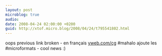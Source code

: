 ```yaml
---
layout: post
microblog: true
audio: 
date: 2008-04-24 02:00:00 +0200
guid: http://xtof.micro.blog/2008/04/24/t795541802.html
---
```

oops previous link broken - en français [yweb.com/cg](http://yweb.com/cg) #mahalo ajoute les  #microformats - cool news :)
